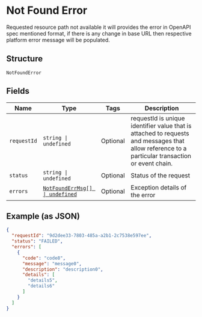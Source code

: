 
# Not Found Error

Requested resource path not available it will provides the error in OpenAPI spec mentioned format, if there is any change in base URL then respective platform error message will be populated.

## Structure

`NotFoundError`

## Fields

| Name | Type | Tags | Description |
|  --- | --- | --- | --- |
| `requestId` | `string \| undefined` | Optional | requestId is unique identifier value that is attached to requests and messages that allow reference to a particular transaction or event chain. |
| `status` | `string \| undefined` | Optional | Status of the request |
| `errors` | [`NotFoundErrMsg[] \| undefined`](../../doc/models/not-found-err-msg.md) | Optional | Exception details of the error |

## Example (as JSON)

```json
{
  "requestId": "9d2dee33-7803-485a-a2b1-2c7538e597ee",
  "status": "FAILED",
  "errors": [
    {
      "code": "code8",
      "message": "message0",
      "description": "description0",
      "details": [
        "details5",
        "details6"
      ]
    }
  ]
}
```


